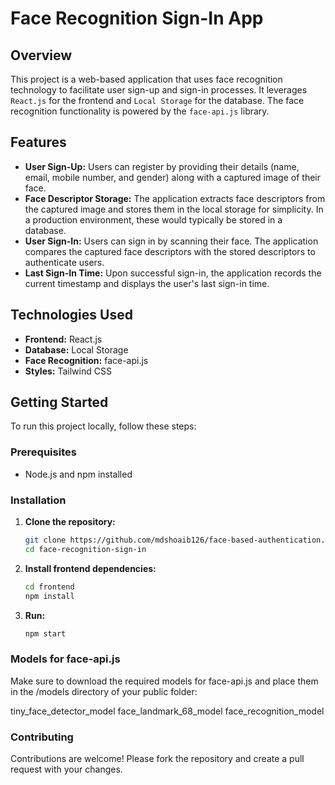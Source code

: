 # Face Recognition Sign-In App

## Overview
This project is a web-based application that uses face recognition technology to facilitate user sign-up and sign-in processes. It leverages `React.js` for the frontend and `Local Storage` for the database. The face recognition functionality is powered by the `face-api.js` library.

## Features
- **User Sign-Up:** Users can register by providing their details (name, email, mobile number, and gender) along with a captured image of their face.
- **Face Descriptor Storage:** The application extracts face descriptors from the captured image and stores them in the local storage for simplicity. In a production environment, these would typically be stored in a database.
- **User Sign-In:** Users can sign in by scanning their face. The application compares the captured face descriptors with the stored descriptors to authenticate users.
- **Last Sign-In Time:** Upon successful sign-in, the application records the current timestamp and displays the user's last sign-in time.

## Technologies Used
- **Frontend:** React.js
- **Database:** Local Storage
- **Face Recognition:** face-api.js
- **Styles:** Tailwind CSS

## Getting Started
To run this project locally, follow these steps:

### Prerequisites
- Node.js and npm installed

### Installation

1. **Clone the repository:**
   ```bash
   git clone https://github.com/mdshoaib126/face-based-authentication.git
   cd face-recognition-sign-in

2. **Install frontend dependencies:**
    ```bash
    cd frontend
    npm install

3. **Run:**
    ```bash
    npm start

### Models for face-api.js
Make sure to download the required models for face-api.js and place them in the /models directory of your public folder:

tiny_face_detector_model
face_landmark_68_model
face_recognition_model 

### Contributing
Contributions are welcome! Please fork the repository and create a pull request with your changes.